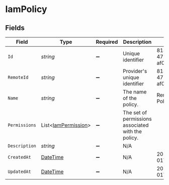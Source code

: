# IamPolicy


## Fields

| Field                                                                                 | Type                                                                                  | Required                                                                              | Description                                                                           | Example                                                                               |
| ------------------------------------------------------------------------------------- | ------------------------------------------------------------------------------------- | ------------------------------------------------------------------------------------- | ------------------------------------------------------------------------------------- | ------------------------------------------------------------------------------------- |
| `Id`                                                                                  | *string*                                                                              | :heavy_minus_sign:                                                                    | Unique identifier                                                                     | 8187e5da-dc77-475e-9949-af0f1fa4e4e3                                                  |
| `RemoteId`                                                                            | *string*                                                                              | :heavy_minus_sign:                                                                    | Provider's unique identifier                                                          | 8187e5da-dc77-475e-9949-af0f1fa4e4e3                                                  |
| `Name`                                                                                | *string*                                                                              | :heavy_minus_sign:                                                                    | The name of the policy.                                                               | Remote Contractor Policy                                                              |
| `Permissions`                                                                         | List<[IamPermission](../../Models/Components/IamPermission.md)>                       | :heavy_minus_sign:                                                                    | The set of permissions associated with the policy.                                    |                                                                                       |
| `Description`                                                                         | *string*                                                                              | :heavy_minus_sign:                                                                    | N/A                                                                                   |                                                                                       |
| `CreatedAt`                                                                           | [DateTime](https://learn.microsoft.com/en-us/dotnet/api/system.datetime?view=net-5.0) | :heavy_minus_sign:                                                                    | N/A                                                                                   | 2021-01-01T01:01:01.000Z                                                              |
| `UpdatedAt`                                                                           | [DateTime](https://learn.microsoft.com/en-us/dotnet/api/system.datetime?view=net-5.0) | :heavy_minus_sign:                                                                    | N/A                                                                                   | 2021-01-01T01:01:01.000Z                                                              |